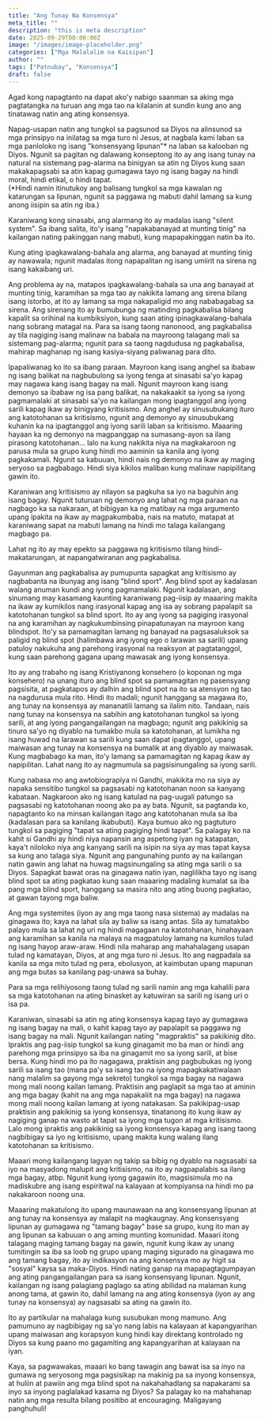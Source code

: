 ```yaml
---
title: "Ang Tunay Na Konsensya"
meta_title: ""
description: "this is meta description"
date: 2025-09-29T00:00:00Z
image: "/images/image-placeholder.png"
categories: ["Mga Malalalim na Kaisipan"]
author: ""
tags: ["Patnubay", "Konsensya"]
draft: false
---
```

Agad kong napagtanto na dapat ako'y nabigo saanman sa aking mga pagtatangka na turuan ang mga tao na kilalanin at sundin kung ano ang tinatawag natin ang ating konsensya.  
  
Napag-usapan natin ang tungkol sa pagsunod sa Diyos na alinsunod sa mga prinsipyo na inilatag sa mga turo ni Jesus, at nagbala kami laban sa mga panloloko ng isang "konsensyang lipunan"\* na laban sa kalooban ng Diyos. Ngunit sa pagitan ng dalawang konseptong ito ay ang isang tunay na natural na sistemang pag-alarma na binigyan sa atin ng Diyos kung saan makakapagsabi sa atin kapag gumagawa tayo ng isang bagay na hindi moral, hindi etikal, o hindi tapat.  
(\*Hindi namin itinutukoy ang balisang tungkol sa mga kawalan ng katarungan sa lipunan, ngunit sa paggawa ng mabuti dahil lamang sa kung anong iisipin sa atin ng iba.)  
  
Karaniwang kong sinasabi, ang alarmang ito ay madalas isang "silent system". Sa ibang salita, ito'y isang "napakabanayad at munting tinig" na kailangan nating pakinggan nang mabuti, kung mapapakinggan natin ba ito.  
  
Kung ating ipagkawalang-bahala ang alarma, ang banayad at munting tinig ay nawawala; ngunit madalas itong napapalitan ng isang umiirit na sirena ng isang kakaibang uri.  
  
Ang problema ay na, matapos ipagkawalang-bahala sa una ang banayad at munting tinig, karamihan sa mga tao ay nakikita lamang ang sirena bilang isang istorbo, at ito ay lamang sa mga nakapaligid mo ang nababagabag sa sirena. Ang sirenang ito ay bumubunga ng matinding pagkabalisa bilang kapalit sa orihinal na kumbiksiyon, kung saan ating ipinagkawalang-bahala nang sobrang matagal na. Para sa isang taong nanonood, ang pagkabalisa ay tila nagiging isang malinaw na babala na mayroong talagang mali sa sistemang pag-alarma; ngunit para sa taong nagdudusa ng pagkabalisa, mahirap maghanap ng isang kasiya-siyang paliwanag para dito.  
  
Ipapaliwanag ko ito sa ibang paraan. Mayroon kang isang anghel sa ibabaw ng isang balikat na nagbubulong sa iyong tenga at sinasabi sa'yo kapag may nagawa kang isang bagay na mali. Ngunit mayroon kang isang demonyo sa ibabaw ng isa pang balikat, na nakakaakit sa iyong sa iyong pagmamalaki at sinasabi sa'yo na kailangan mong ipagtanggol ang iyong sarili kapag ikaw ay binigyang kritisismo. Ang anghel ay sinusubukang ituro ang katotohanan sa kritisismo, ngunit ang demonyo ay sinusubukang kuhanin ka na ipagtanggol ang iyong sarili laban sa kritisismo. Maaaring hayaan ka ng demonyo na magpanggap na sumasang-ayon sa ilang pirasong katotohanan... lalo na kung nakikita niya na magkakaroon ng parusa mula sa grupo kung hindi mo aaminin sa kanila ang iyong pagkakamali. Ngunit sa kabuuan, hindi nais ng demonyo na ikaw ay maging seryoso sa pagbabago. Hindi siya kikilos maliban kung malinaw napipilitang gawin ito.  
  
Karaniwan ang kritisismo ay nilayon sa pagkuha sa iyo na baguhin ang isang bagay. Ngunit tuturuan ng demonyo ang lahat ng mga paraan na nagbago ka sa nakaraan, at bibigyan ka ng matibay na mga argumento upang ipakita na ikaw ay magpakumbaba, nais na matuto, matapat at karaniwang sapat na mabuti lamang na hindi mo talaga kailangang magbago pa.  
  
Lahat ng ito ay may epekto sa paggawa ng kritisismo tilang hindi-makatarungan, at napangatwiranan ang pagkabalisa.  
  
Gayunman ang pagkabalisa ay pumupunta sapagkat ang kritisismo ay nagbabanta na ibunyag ang isang "blind sport". Ang blind spot ay kadalasan walang anuman kundi ang iyong pagmamalaki. Ngunit kadalasan, ang sinumang may kasamang kaunting karaniwang pag-iisip ay maaaring makita na ikaw ay kumikilos nang irasyonal kapag ang isa ay sobrang papalapit sa katotohanan tungkol sa blind sport. Ito ay ang iyong sa pagiging irasyonal na ang karamihan ay nagkukumbinsing pinapatunayan na mayroon kang blindspot. Ito'y sa pamamagitan lamang ng banayad na pagsasaluksok sa paligid ng blind spot (halimbawa ang iyong ego o larawan sa sarili) upang patuloy nakukuha ang parehong irasyonal na reaksyon at pagtatanggol, kung saan parehong gagana upang mawasak ang iyong konsensya.  
  
Ito ay ang trabaho ng isang Kristiyanong konsehero (o koponan ng mga konsehero) na unang ituro ang blind spot sa pamamagitan ng pasensyang pagsisita, at pagkatapos ay dalhin ang blind spot na ito sa atensyon ng tao na nagdurusa mula rito. Hindi ito madali; ngunit hanggang sa magawa ito, ang tunay na konsensya ay mananatili lamang sa ilalim nito. Tandaan, nais nang tunay na konsensya na sabihin ang katotohanan tungkol sa iyong sarili, at ang iyong pangangailangan na magbago; ngunit ang pakikinig sa tinuro sa'yo ng diyablo na tumakbo mula sa katotohanan, at lumikha ng isang huwad na larawan sa sarili kung saan dapat ipagtanggol, upang maiwasan ang tunay na konsensya na bumalik at ang diyablo ay maiwasak. Kung magbabago ka man, ito'y lamang sa pamamagitan ng kapag ikaw ay napipilitan. Lahat nang ito ay nagmumula sa pagsisinungaling sa iyong sarili.  
  
Kung nabasa mo ang awtobiograpiya ni Gandhi, makikita mo na siya ay napaka sensitibo tungkol sa pagsasabi ng katotohanan noon sa kanyang kabataan. Nagkaroon ako ng isang katulad na pag-uugali patungo sa pagsasabi ng katotohanan noong ako pa ay bata. Ngunit, sa pagtanda ko, napagtanto ko na minsan kailangan itago ang katotohanan mula sa iba (kadalasan para sa kanilang ikabubuti). Kaya bumuo ako ng pagtuturo tungkol sa pagiging "tapat sa ating pagiging hindi tapat". Sa palagay ko na kahit si Gandhi ay hindi niya napansin ang aspetong iyan ng katapatan, kaya't niloloko niya ang kanyang sarili na isipin na siya ay mas tapat kaysa sa kung ano talaga siya. Ngunit ang pangunahing punto ay na kailangan natin gawin ang lahat na huwag magsinungaling sa ating mga sarili o sa Diyos. Sapagkat bawat oras na ginagawa natin iyan, naglilikha tayo ng isang blind spot sa ating pagkatao kung saan maaaring madaling kumalat sa iba pang mga blind sport, hanggang sa masira nito ang ating buong pagkatao, at gawan tayong mga baliw.  
  
Ang mga systemites (iyon ay ang mga taong nasa sistema) ay madalas na ginagawa ito; kaya na lahat sila ay baliw sa isang antas. Sila ay tumatakbo palayo mula sa lahat ng uri ng hindi magagaan na katotohanan, hinahayaan ang karamihan sa kanila na malaya na magpatuloy lamang na kumilos tulad ng isang hayop araw-araw. Hindi nila maharap ang mahahalagang usapan tulad ng kamatayan, Diyos, at ang mga turo ni Jesus. Ito ang nagpadala sa kanila sa mga mito tulad ng pera, ebolusyon, at kaimbutan upang mapunan ang mga butas sa kanilang pag-unawa sa buhay.  
  
Para sa mga relihiyosong taong tulad ng sarili namin ang mga kahalili para sa mga katotohanan na ating binasket ay katuwiran sa sarili ng isang uri o isa pa.  
  
Karaniwan, sinasabi sa atin ng ating konsensya kapag tayo ay gumagawa ng isang bagay na mali, o kahit kapag tayo ay papalapit sa paggawa ng isang bagay na mali. Ngunit kailangan nating "magpraktis" sa pakikinig dito. Ipraktis ang pag-iisip tungkol sa kung ginagamit mo ba man or hindi ang parehong mga prinsipyo sa iba na ginagamit mo sa iyong sarili, at bise bersa. Kung hindi mo pa ito nagagawa, praktisin ang pagbubukas ng iyong sarili sa isang tao (mana pa'y sa isang tao na iyong mapagkakatiwalaan nang malalim sa gayong mga sekreto) tungkol sa mga bagay na nagawa mong mali noong kailan lamang. Praktisin ang paglapit sa mga tao at aminin ang mga bagay (kahit na ang mga napakaliit na mga bagay) na nagawa mong mali noong kailan lamang at iyong natakasan. Sa pakikipag-usap praktisin ang pakikinig sa iyong konsensya, tinatanong ito kung ikaw ay nagiging ganap na wasto at tapat sa iyong mga tugon at mga kritisismo. Lalo mong ipraktis ang pakikinig sa iyong konsensya kapag ang isang taong nagbibigay sa iyo ng kritisismo, upang makita kung walang ilang katotohanan sa kritisismo.  
  
Maaari mong kailangang lagyan ng takip sa bibig ng dyablo na nagsasabi sa iyo na masyadong malupit ang kritisismo, na ito ay nagpapalabis sa ilang mga bagay, atbp. Ngunit kung iyong gagawin ito, magsisimula mo na madiskubre ang isang espiritwal na kalayaan at kompiyansa na hindi mo pa nakakaroon noong una.  
  
Maaaring makatulong ito upang maunawaan na ang konsensyang lipunan at ang tunay na konsensya ay malapit na magkaugnay. Ang konsensyang lipunan ay gumagawa ng "tamang bagay" base sa grupo, kung ito man ay ang lipunan sa kabuuan o ang aming munting komunidad. Maaari itong talagang maging tamang bagay na gawin, ngunit kung ikaw ay unang tumitingin sa iba sa loob ng grupo upang maging sigurado na ginagawa mo ang tamang bagay, ito ay indikasyon na ang konsensya mo ay higit sa "sosyal" kaysa sa maka-Diyos. Hindi nating ganap na mapapagtagumpayan ang ating pangangailangan para sa isang konsensyang lipunan. Ngunit, kailangan ng isang palagiang paglago sa ating abilidad na malaman kung anong tama, at gawin ito, dahil lamang na ang ating konsensya (iyon ay ang tunay na konsensya) ay nagsasabi sa ating na gawin ito.  
  
Ito ay partikular na mahalaga kung susubukan mong mamuno. Ang pamumuno ay nagbibigay ng sa'yo nang labis na kalayaan at kapangyarihan upang maiwasan ang korapsyon kung hindi kay direktang kontrolado ng Diyos sa kung paano mo gagamiting ang kapangyarihan at kalayaan na iyan.  
  
Kaya, sa pagwawakas, maaari ko bang tawagin ang bawat isa sa inyo na gumawa ng seryosong mga pagsisikap na makinig pa sa inyong konsensya, at huliin at pawiin ang mga blind spot na nakahahadlang sa napakarami sa inyo sa inyong paglalakad kasama ng Diyos? Sa palagay ko na mahahanap natin ang mga resulta bilang positibo at encouraging. Maligayang panghuhuli! 

